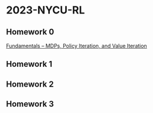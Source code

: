# 2023-NYCU-RL

## Homework 0

[Fundamentals – MDPs, Policy Iteration, and Value Iteration](./Homework%200/README.md)

## Homework 1

## Homework 2

## Homework 3
